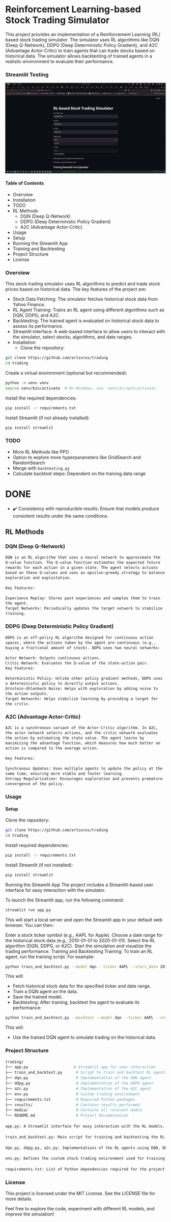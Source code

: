 # Reinforcement Learning-based Stock Trading Simulator
This project provides an implementation of a Reinforcement Learning (RL) based stock trading simulator. The simulator uses RL algorithms like DQN (Deep Q-Network), DDPG (Deep Deterministic Policy Gradient), and A2C (Advantage Actor-Critic) to train agents that can trade stocks based on historical data. The simulator allows backtesting of trained agents in a realistic environment to evaluate their performance.

### Streamlit Testing

![alt text](media/streamlitpoc.gif)

#### Table of Contents
- Overview
- Installation
- TODO
- RL Methods
    - DQN (Deep Q-Network)
    - DDPG (Deep Deterministic Policy Gradient)
    - A2C (Advantage Actor-Critic)
- Usage
- Setup
- Running the Streamlit App
- Training and Backtesting
- Project Structure
- License


### Overview
This stock trading simulator uses RL algorithms to predict and trade stock prices based on historical data. The key features of the project are:

- Stock Data Fetching: The simulator fetches historical stock data from Yahoo Finance.
- RL Agent Training: Trains an RL agent using different algorithms such as DQN, DDPG, and A2C.
- Backtesting: The trained agent is evaluated on historical stock data to assess its performance.
- Streamlit Interface: A web-based interface to allow users to interact with the simulator, select stocks, algorithms, and date ranges.
- Installation
    - Clone the repository:

```bash
git clone https://github.com/artzuros/trading
cd trading
```

Create a virtual environment (optional but recommended):

```bash
python -m venv venv
source venv/bin/activate  # On Windows, use `venv\Scripts\activate`
```

Install the required dependencies:

```bash
pip install -r requirements.txt
```
Install Streamlit (if not already installed):

```bash
pip install streamlit
```

### TODO
- More RL Methods like PPO
- Option to explore more hyperparameters like GridSearch and RandomSearch
- Merge with `backtesting.py`
- Calculate backtest steps: Dependent on the training data range
# DONE
- ✔️ Consistency with reproducible results: Ensure that models produce consistent results under the same conditions.



## RL Methods
### DQN (Deep Q-Network)
    DQN is an RL algorithm that uses a neural network to approximate the Q-value function. The Q-value function estimates the expected future rewards for each action in a given state. The agent selects actions based on these Q-values and uses an epsilon-greedy strategy to balance exploration and exploitation.

    Key Features:

    Experience Replay: Stores past experiences and samples them to train the agent.
    Target Networks: Periodically updates the target network to stabilize training.

### DDPG (Deep Deterministic Policy Gradient)
    DDPG is an off-policy RL algorithm designed for continuous action spaces, where the actions taken by the agent are continuous (e.g., buying a fractional amount of stock). DDPG uses two neural networks:

    Actor Network: Outputs continuous actions.
    Critic Network: Evaluates the Q-value of the state-action pair.
    Key Features:

    Deterministic Policy: Unlike other policy gradient methods, DDPG uses a deterministic policy to directly output actions.
    Ornstein-Uhlenbeck Noise: Helps with exploration by adding noise to the action outputs.
    Target Networks: Helps stabilize learning by providing a target for the critic.

### A2C (Advantage Actor-Critic)
    A2C is a synchronous variant of the Actor-Critic algorithm. In A2C, the actor network selects actions, and the critic network evaluates the action by estimating the state value. The agent learns by maximizing the advantage function, which measures how much better an action is compared to the average action.

    Key Features:

    Synchronous Updates: Uses multiple agents to update the policy at the same time, ensuring more stable and faster learning.
    Entropy Regularization: Encourages exploration and prevents premature convergence of the policy.


### Usage
#### Setup
Clone the repository:

```bash
git clone https://github.com/artzuros/trading
cd trading
```
Install required dependencies:

```bash
pip install -r requirements.txt
```
Install Streamlit (if not installed):

```bash
pip install streamlit
```
Running the Streamlit App
The project includes a Streamlit-based user interface for easy interaction with the simulator.

To launch the Streamlit app, run the following command:

```bash
streamlit run app.py
```
This will start a local server and open the Streamlit app in your default web browser. You can then:

Enter a stock ticker symbol (e.g., AAPL for Apple).
Choose a date range for the historical stock data (e.g., 2010-01-01 to 2020-01-01).
Select the RL algorithm (DQN, DDPG, or A2C).
Start the simulation and visualize the trading performance.
Training and Backtesting
Training: To train an RL agent, run the training script. For example:

```bash
python train_and_backtest.py --model dqn --ticker AAPL --start_date 2010-01-01 --end_date 2020-01-01
```
This will:

- Fetch historical stock data for the specified ticker and date range.
- Train a DQN agent on the data.
- Save the trained model.
- Backtesting: After training, backtest the agent to evaluate its performance:

```bash
python train_and_backtest.py --backtest --model dqn --ticker AAPL --start_date 2010-01-01 --end_date 2020-01-01
```

This will:

- Use the trained DQN agent to simulate trading on the historical data.
<!-- - Provide performance metrics such as total return, Sharpe ratio, and drawdown. -->

### Project Structure
```bash
trading/
├── app.py                    # Streamlit app for user interaction
├── train_and_backtest.py      # Script to train and backtest RL agents
├── dqn.py                     # Implementation of the DQN agent
├── ddpg.py                    # Implementation of the DDPG agent
├── a2c.py                     # Implementation of the A2C agent
├── env.py                     # Custom trading environment
├── requirements.txt           # Required Python packages
├── results/                   # Contains results performed
├── media/                     # Contains all relevant media
└── README.md                  # Project documentation

app.py: A Streamlit interface for easy interaction with the RL models.

train_and_backtest.py: Main script for training and backtesting the RL agents.

dqn.py, ddpg.py, a2c.py: Implementations of the RL agents using DQN, DDPG, and A2C algorithms respectively.

env.py: Defines the custom stock trading environment used for training the agents.

requirements.txt: List of Python dependencies required for the project.
```

### License
This project is licensed under the MIT License. See the LICENSE file for more details.

Feel free to explore the code, experiment with different RL models, and improve the simulation!

